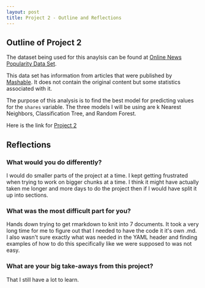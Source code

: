 ```yaml
---
layout: post
title: Project 2 - Outline and Reflections
---
```


## Outline of Project 2
The dataset being used for this anaylsis can be found at [Online News Popularity Data Set](https://archive.ics.uci.edu/ml/datasets/Online+News+Popularity).

This data set has information from articles that were published by [Mashable](www.mashable.com). It does not contain the original content but some statistics associated with it. 

The purpose of this analysis is to find the best model for predicting values for the `shares` variable. The three models I will be using are k Nearest Neighbors, Classification Tree, and Random Forest. 

Here is the link for [Project 2](https://lcwitek.github.io/Project2.github.io/)


## Reflections

### What would you do differently?

I would do smaller parts of the project at a time. I kept getting frustrated when trying to work on bigger chunks at a time. I think it might have actually taken me longer and more days to do the project then if I would have split it up into sections. 

### What was the most difficult part for you?

Hands down trying to get rmarkdown to knit into 7 documents. It took a very long time for me to figure out that I needed to have the code it it's own .md. I also wasn't sure exactly what was needed in the YAML header and finding examples of how to do this specifically like we were supposed to was not easy. 

### What are your big take-aways from this project?

That I still have a lot to learn. 
